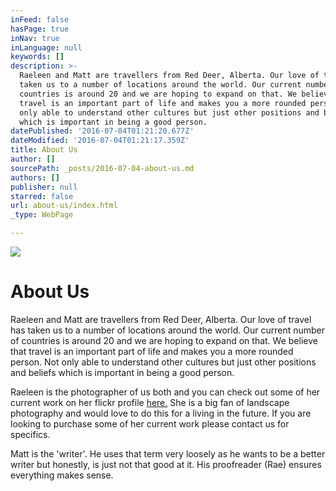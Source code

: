 ```yaml
---
inFeed: false
hasPage: true
inNav: true
inLanguage: null
keywords: []
description: >-
  Raeleen and Matt are travellers from Red Deer, Alberta. Our love of travel has
  taken us to a number of locations around the world. Our current number of
  countries is around 20 and we are hoping to expand on that. We believe that
  travel is an important part of life and makes you a more rounded person. Not
  only able to understand other cultures but just other positions and beliefs
  which is important in being a good person. 
datePublished: '2016-07-04T01:21:20.677Z'
dateModified: '2016-07-04T01:21:17.359Z'
title: About Us
author: []
sourcePath: _posts/2016-07-04-about-us.md
authors: []
publisher: null
starred: false
url: about-us/index.html
_type: WebPage

---
```

![](https://the-grid-user-content.s3-us-west-2.amazonaws.com/b4e47bee-e773-45cf-b642-553f460a3158.jpg)

# About Us

Raeleen and Matt are travellers from Red Deer, Alberta. Our love of travel has taken us to a number of locations around the world. Our current number of countries is around 20 and we are hoping to expand on that. We believe that travel is an important part of life and makes you a more rounded person. Not only able to understand other cultures but just other positions and beliefs which is important in being a good person. 

Raeleen is the photographer of us both and you can check out some of her current work on her flickr profile [here.][0] She is a big fan of landscape photography and would love to do this for a living in the future. If you are looking to purchase some of her current work please contact us for specifics. 

Matt is the 'writer'. He uses that term very loosely as he wants to be a better writer but honestly, is just not that good at it. His proofreader (Rae) ensures everything makes sense. 

[0]: https://www.flickr.com/photos/rae-j09/